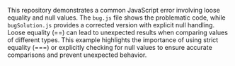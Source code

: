 This repository demonstrates a common JavaScript error involving loose equality and null values.  The `bug.js` file shows the problematic code, while `bugSolution.js` provides a corrected version with explicit null handling.  Loose equality (==) can lead to unexpected results when comparing values of different types.  This example highlights the importance of using strict equality (===) or explicitly checking for null values to ensure accurate comparisons and prevent unexpected behavior.
